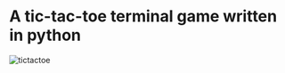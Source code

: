 # A tic-tac-toe terminal game written in python
![tictactoe](https://user-images.githubusercontent.com/60095619/171289143-5c4ed4fe-9a27-4c52-af87-8749493015d2.png)
